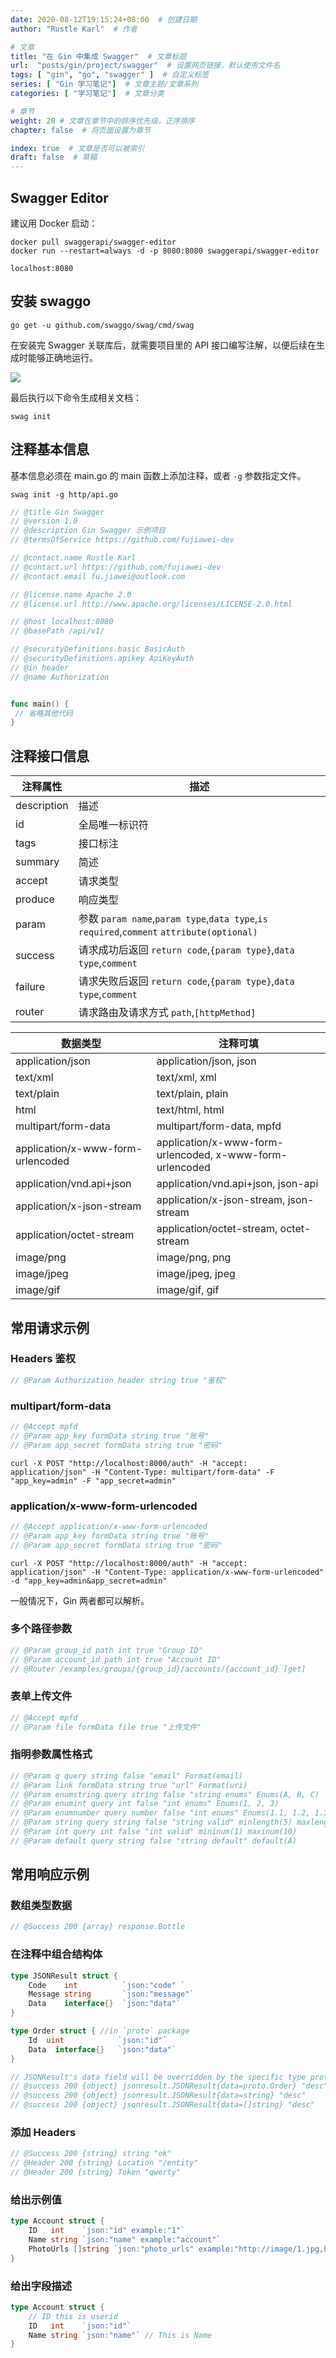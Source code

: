 ```yaml
---
date: 2020-08-12T19:15:24+08:00  # 创建日期
author: "Rustle Karl"  # 作者

# 文章
title: "在 Gin 中集成 Swagger"  # 文章标题
url:  "posts/gin/project/swagger"  # 设置网页链接，默认使用文件名
tags: [ "gin", "go", "swagger" ]  # 自定义标签
series: [ "Gin 学习笔记"]  # 文章主题/文章系列
categories: [ "学习笔记"]  # 文章分类

# 章节
weight: 20 # 文章在章节中的排序优先级，正序排序
chapter: false  # 将页面设置为章节

index: true  # 文章是否可以被索引
draft: false  # 草稿
---
```


## Swagger Editor

建议用 Docker 启动：

```shell
docker pull swaggerapi/swagger-editor
docker run --restart=always -d -p 8080:8080 swaggerapi/swagger-editor
```

```shell
localhost:8080
```

## 安装 swaggo

```shell
go get -u github.com/swaggo/swag/cmd/swag
```

在安装完 Swagger 关联库后，就需要项目里的 API 接口编写注解，以便后续在生成时能够正确地运行。

![](../imgs/swagger.png)

最后执行以下命令生成相关文档：

```shell
swag init
```

## 注释基本信息

基本信息必须在 main.go 的 main 函数上添加注释，或者 `-g` 参数指定文件。

```shell
swag init -g http/api.go
```

```go
// @title Gin Swagger
// @version 1.0
// @description Gin Swagger 示例项目
// @termsOfService https://github.com/fujiawei-dev

// @contact.name Rustle Karl
// @contact.url https://github.com/fujiawei-dev
// @contact.email fu.jiawei@outlook.com

// @license.name Apache 2.0
// @license.url http://www.apache.org/licenses/LICENSE-2.0.html

// @host localhost:8080
// @basePath /api/v1/

// @securityDefinitions.basic BasicAuth
// @securityDefinitions.apikey ApiKeyAuth
// @in header
// @name Authorization


func main() {
 // 省略其他代码
}
```

## 注释接口信息

| 注释属性 | 描述 |
| ----------- | ----------- |
| description | 描述 |
| id | 全局唯一标识符 |
| tags | 接口标注 |
| summary | 简述 |
| accept | 请求类型 |
| produce | 响应类型 |
| param | 参数 `param name`,`param type`,`data type`,`is required`,`comment` `attribute(optional)` |
| success | 请求成功后返回 `return code`,`{param type}`,`data type`,`comment` |
| failure | 请求失败后返回 `return code`,`{param type}`,`data type`,`comment` |
| router | 请求路由及请求方式 `path`,`[httpMethod]` |

| 数据类型 | 注释可填 |
| ----------- | ----------- |
| application/json | application/json, json |
| text/xml | text/xml, xml |
| text/plain | text/plain, plain |
| html | text/html, html |
| multipart/form-data | multipart/form-data, mpfd |
| application/x-www-form-urlencoded | application/x-www-form-urlencoded, x-www-form-urlencoded |
| application/vnd.api+json | application/vnd.api+json, json-api |
| application/x-json-stream | application/x-json-stream, json-stream |
| application/octet-stream | application/octet-stream, octet-stream |
| image/png | image/png, png |
| image/jpeg | image/jpeg, jpeg |
| image/gif | image/gif, gif |

## 常用请求示例

### Headers 鉴权

```go
// @Param Authorization header string true "鉴权"
```

### multipart/form-data

```go
// @Accept mpfd
// @Param app_key formData string true "账号"
// @Param app_secret formData string true "密码"
```

```shell
curl -X POST "http://localhost:8000/auth" -H "accept: application/json" -H "Content-Type: multipart/form-data" -F "app_key=admin" -F "app_secret=admin"
```

### application/x-www-form-urlencoded

```go
// @Accept application/x-www-form-urlencoded
// @Param app_key formData string true "账号"
// @Param app_secret formData string true "密码"
```

```shell
curl -X POST "http://localhost:8000/auth" -H "accept: application/json" -H "Content-Type: application/x-www-form-urlencoded" -d "app_key=admin&app_secret=admin"
```

一般情况下，Gin 两者都可以解析。

### 多个路径参数

```go
// @Param group_id path int true "Group ID"
// @Param account_id path int true "Account ID"
// @Router /examples/groups/{group_id}/accounts/{account_id} [get]
```

### 表单上传文件

```go
// @Accept mpfd
// @Param file formData file true "上传文件"
```

### 指明参数属性格式

```go
// @Param q query string false "email" Format(email)
// @Param link formData string true "url" Format(uri)
// @Param enumstring query string false "string enums" Enums(A, B, C)
// @Param enumint query int false "int enums" Enums(1, 2, 3)
// @Param enumnumber query number false "int enums" Enums(1.1, 1.2, 1.3)
// @Param string query string false "string valid" minlength(5) maxlength(10)
// @Param int query int false "int valid" mininum(1) maxinum(10)
// @Param default query string false "string default" default(A)
```

## 常用响应示例

### 数组类型数据

```go
// @Success 200 {array} response.Bottle
```

### 在注释中组合结构体

```go
type JSONResult struct {
    Code    int          `json:"code" `
    Message string       `json:"message"`
    Data    interface{}  `json:"data"`
}

type Order struct { //in `proto` package
    Id  uint            `json:"id"`
    Data  interface{}   `json:"data"`
}

// JSONResult's data field will be overridden by the specific type proto.Order
// @success 200 {object} jsonresult.JSONResult{data=proto.Order} "desc"
// @success 200 {object} jsonresult.JSONResult{data=string} "desc"
// @success 200 {object} jsonresult.JSONResult{data=[]string} "desc"
```

### 添加 Headers

```go
// @Success 200 {string} string	"ok"
// @Header 200 {string} Location "/entity"
// @Header 200 {string} Token "qwerty"
```

### 给出示例值

```go
type Account struct {
    ID   int    `json:"id" example:"1"`
    Name string `json:"name" example:"account"`
    PhotoUrls []string `json:"photo_urls" example:"http://image/1.jpg,http://image/2.jpg"`
}
```

### 给出字段描述

```go
type Account struct {
	// ID this is userid
	ID   int    `json:"id"`
	Name string `json:"name"` // This is Name
}
```
